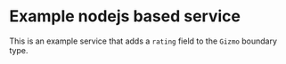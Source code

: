# Example nodejs based service

This is an example service that adds a `rating` field to the `Gizmo` boundary type.
